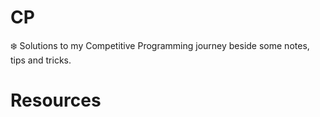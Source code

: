 # CP

❄️ Solutions to my Competitive Programming journey beside some notes, tips and tricks.

# Resources

